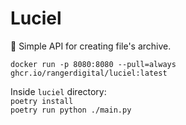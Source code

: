 # Luciel
🎥 Simple API for creating file's archive.

`docker run -p 8080:8080 --pull=always ghcr.io/rangerdigital/luciel:latest`


Inside `luciel` directory:  
`poetry install`  
`poetry run python ./main.py`  
